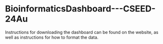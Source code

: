 # BioinformaticsDashboard---CSEED-24Au
Instructions for downloading the dashboard can be found on the website, as well as instructions for how to format the data. 
